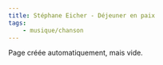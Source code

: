 ```yaml
---
title: Stéphane Eicher - Déjeuner en paix
tags:
    - musique/chanson
---
```


Page créée automatiquement, mais vide.
